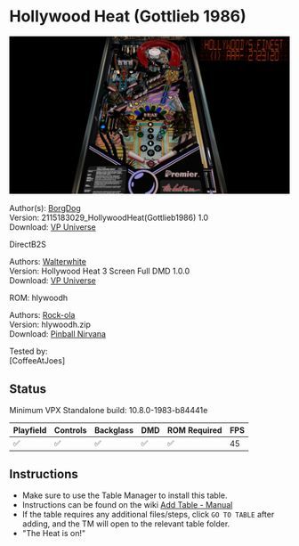 # Hollywood Heat (Gottlieb 1986)

![Table Preview](../../images/vpx-hollywoodheat.jpg)

Author(s): [BorgDog](https://vpuniverse.com/profile/5088-borgdog/)  
Version:  2115183029_HollywoodHeat(Gottlieb1986) 1.0  
Download:  [VP Universe](https://vpuniverse.com/files/file/6299-hollywood-heat-gottlieb-1986/)

DirectB2S

Authors: [Walterwhite](https://vpuniverse.com/profile/17464-walterwhite/)  
Version: Hollywood Heat 3 Screen Full DMD 1.0.0  
Download: [VP Universe](https://vpuniverse.com/files/file/11052-hollywood-heat-3-screen-full-dmd/)

ROM: hlywoodh

Authors: [Rock-ola](https://pinballnirvana.com/forums/members/rock-ola.1/)  
Version: hlywoodh.zip  
Download: [Pinball Nirvana](https://pinballnirvana.com/forums/resources/hlywoodh.1942/)

Tested by:  
[CoffeeAtJoes]

## Status 

Minimum VPX Standalone build: 10.8.0-1983-b84441e

| Playfield | Controls | Backglass | DMD | ROM Required | FPS | 
|-----------|----------|-----------|-----|--------------|-----|
| :white_check_mark: | :white_check_mark: | :white_check_mark: | :white_check_mark: | :white_check_mark: | 45 |

## Instructions

- Make sure to use the Table Manager to install this table.
- Instructions can be found on the wiki [Add Table - Manual](https://github.com/LegendsUnchained/vpx-standalone-alp4k/wiki/%5B04%5D-%F0%9F%A7%A1-TM-%E2%80%90-Other-Features#add-table---manual)
- If the table requires any additional files/steps, click `GO TO TABLE` after adding, and the TM will open to the relevant table folder.
- "The Heat is on!"

